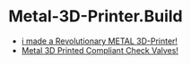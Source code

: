 # Metal-3D-Printer.Build
- [i made a Revolutionary METAL 3D-Printer!](https://youtu.be/W1d36wbx_yg)
- [Metal 3D Printed Compliant Check Valves!](https://youtu.be/1E3Ajqaapqk)
